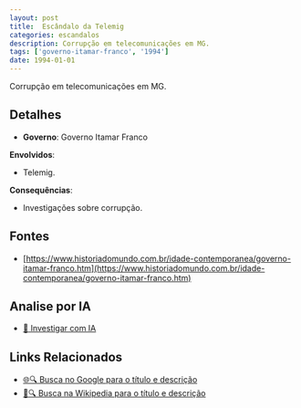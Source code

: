 ```yaml
---
layout: post
title:  Escândalo da Telemig
categories: escandalos
description: Corrupção em telecomunicações em MG.
tags: ['governo-itamar-franco', '1994']
date: 1994-01-01
---
```


Corrupção em telecomunicações em MG.

## Detalhes
- **Governo**: Governo Itamar Franco

**Envolvidos**:
- Telemig.


**Consequências**:
- Investigações sobre corrupção.


## Fontes
- [https://www.historiadomundo.com.br/idade-contemporanea/governo-itamar-franco.htm](https://www.historiadomundo.com.br/idade-contemporanea/governo-itamar-franco.htm)


## Analise por IA
- [🤖 Investigar com IA](https://www.perplexity.ai/search?q=Esc%C3%A2ndalo%20da%20Telemig%20Corrup%C3%A7%C3%A3o%20em%20telecomunica%C3%A7%C3%B5es%20em%20MG.%20Governo%20Itamar%20Franco)

## Links Relacionados
- [🌐🔍 Busca no Google para o título e descrição](https://www.google.com/search?q=Esc%C3%A2ndalo%20da%20Telemig%20Corrup%C3%A7%C3%A3o%20em%20telecomunica%C3%A7%C3%B5es%20em%20MG.%20Governo%20Itamar%20Franco)
- [📖🔍 Busca na Wikipedia para o título e descrição](https://pt.wikipedia.org/w/index.php?search=Esc%C3%A2ndalo%20da%20Telemig%20Corrup%C3%A7%C3%A3o%20em%20telecomunica%C3%A7%C3%B5es%20em%20MG.%20Governo%20Itamar%20Franco)

